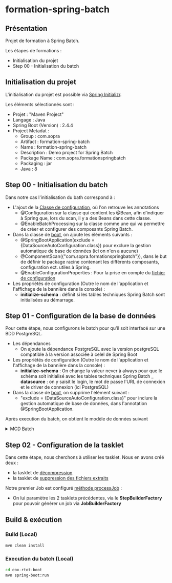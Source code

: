 # formation-spring-batch

## Présentation

Projet de formation à Spring Batch.

Les étapes de formations :
 - Initialisation du projet
 - Step 00 - Initialisation du batch

## Initialisation du projet 

L'initialisation du projet est possible via [Spring Initializr](https://start.spring.io/).

Les éléments sélectionnés sont :
- Projet : "Maven Project"
- Langage : Java
- Spring Boot (Version) : 2.4.4 
- Project Metadat :
  - Group : com.sopra
  - Artifact : formation-spring-batch
  - Name : formation-spring-batch
  - Description : Demo project for Spring Batch
  - Package Name : com.sopra.formationspringbatch
  - Packaging : jar
  - Java : 8
    
## Step 00 - Initialisation du batch

Dans notre cas l'initialisation du bath correspond à :
- L'ajout de la [Classe de configuration](src/main/java/com/sopra/formationspringbatch/config/BatchConfiguration.java), où l'on retrouve les annotations
  - @Configuration sur la classe qui contient les @Bean, afin d’indiquer à Spring que, lors du scan, il y a des Beans
    dans cette classe.
  - @EnableBatchProcessing sur la classe comme une qui va permettre de créer et configurer des composants Spring Batch.
- Dans la classe de [boot](src/main/java/com/sopra/formationspringbatch/config/BatchConfiguration.java), on ajoute les
  éléments suivants :
  - @SpringBootApplication(exclude = {DataSourceAutoConfiguration.class}) pour exclure la gestion automatique de base de
    données (ici on n'en a aucune)
  - @ComponentScan({"com.sopra.formationspringbatch"}), dans le but de définir le package racine contenant les
    différents composants, configuration ect. utiles à Spring.
  - @EnableConfigurationProperties : Pour la prise en compte
    du [fichier de configuration](src/main/resources/application.yml)
- Les propriétés de configuration (Outre le nom de l'application et l'affichage de la bannière dans la console) :
  - **initialize-schema** : définit si les tables techniques Spring Batch sont initialisées au démarrage.

## Step 01 - Configuration de la base de données

Pour cette étape, nous configurons le batch pour qu'il soit interfacé sur une BDD PostgreSQL.

- Les dépendances
  - On ajoute la dépendance PostgreSQL avec la version postgreSQL compatible à la version associée à celel de Spring
    Boot
- Les propriétés de configuration (Outre le nom de l'application et l'affichage de la bannière dans la console) :
  - **initialize-schema** : On change la valeur never à always pour que le schéma soit initialisé avec les tables
    techniques Spring Batch _ **datasource** : on y saisit le login, le mot de passe l'URL de connexion et le driver de
    connexion (ici PostgreSQL)
- Dans la classe de [boot](src/main/java/com/sopra/formationspringbatch/config/BatchConfiguration.java), on supprime
  l'élément suivant :
  - "exclude = {DataSourceAutoConfiguration.class}" pour inclure la gestion automatique de base de données, dans
    l'annotation @SpringBootApplication.

Après execution du batch, on obtient le modèle de données suivant

<details>
<summary>MCD Batch</summary>
<img src="docs/pictures/mcd-spring-batch.png"/>
</details>


## Step 02 - Configuration de la tasklet

Dans cette étape, nous cherchons à utiliser les tasklet.
Nous en avons créé deux :
- la tasklet de [décompression](src/main/java/com/sopra/formationspringbatch/setps/UncompressTasklet.java)
- la tasklet de [suppression des fichiers extraits](src/main/java/com/sopra/formationspringbatch/setps/FileDeletingTasklet.java)

Notre premier Job est configuré [méthode processJob](src/main/java/com/sopra/formationspringbatch/config/BatchConfiguration.java) :
- On lui paramètre les 2 tasklets précédentes, via le **StepBuilderFactory** pour pouvoir générer un job via **JobBuilderFactory**

## Build & exécution

### Build (Local)

```bash
mvn clean install
```

### Execution du batch (Local)

```bash
cd eox-rtot-boot
mvn spring-boot:run
```